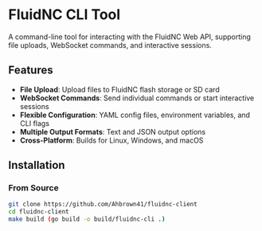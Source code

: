 # FluidNC CLI Tool

A command-line tool for interacting with the FluidNC Web API, supporting file uploads, WebSocket commands, and interactive sessions.

## Features

- **File Upload**: Upload files to FluidNC flash storage or SD card
- **WebSocket Commands**: Send individual commands or start interactive sessions
- **Flexible Configuration**: YAML config files, environment variables, and CLI flags
- **Multiple Output Formats**: Text and JSON output options
- **Cross-Platform**: Builds for Linux, Windows, and macOS

## Installation

### From Source

```bash
git clone https://github.com/Ahbrown41/fluidnc-client
cd fluidnc-client
make build (go build -o build/fluidnc-cli .)
```
